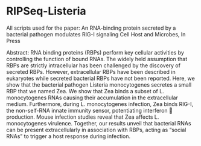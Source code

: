 # RIPSeq-Listeria

All scripts used for the paper:
An RNA-binding protein secreted by a bacterial pathogen modulates RIG-I signaling
Cell Host and Microbes, In Press

Abstract:
RNA binding proteins (RBPs) perform key cellular activities by controlling the function of
bound RNAs. The widely held assumption that RBPs are strictly intracellular has been
challenged by the discovery of secreted RBPs. However, extracellular RBPs have been described
in eukaryotes while secreted bacterial RBPs have not been reported. Here, we show that the
bacterial pathogen Listeria monocytogenes secretes a small RBP that we named Zea. We show
that Zea binds a subset of L. monocytogenes RNAs causing their accumulation in the
extracellular medium. Furthermore, during L. monocytogenes infection, Zea binds RIG-I, the
non-self-RNA innate immunity sensor, potentiating interferon  production. Mouse infection
studies reveal that Zea affects L. monocytogenes virulence. Together, our results unveil that
bacterial RNAs can be present extracellularly in association with RBPs, acting as “social RNAs”
to trigger a host response during infection.

